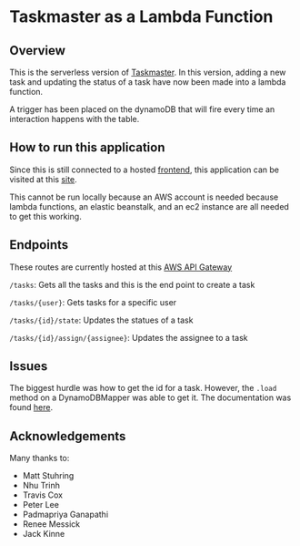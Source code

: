 # Taskmaster as a Lambda Function

## Overview
This is the serverless version of [Taskmaster](https://github.com/hotandfresh/taskmaster).  In this version, adding a new task and updating the status of a task have now been made into a lambda function.

A trigger has been placed on the dynamoDB that will fire every time an interaction happens with the table.

## How to run this application
Since this is still connected to a hosted [frontend](https://github.com/hotandfresh/taskmaster-frontend), this application can be visited at this [site](http://alltasks.s3-website-us-west-2.amazonaws.com).

This cannot be run locally because an AWS account is needed because lambda functions, an elastic beanstalk, and an ec2 instance are all needed to get this working.

## Endpoints
These routes are currently hosted at this [AWS API Gateway](https://yajkljymp9.execute-api.us-west-2.amazonaws.com/prod/tasks/)

```/tasks```: Gets all the tasks and this is the end point to create a task

```/tasks/{user}```: Gets tasks for a specific user

```/tasks/{id}/state```: Updates the statues of a task

```/tasks/{id}/assign/{assignee}```: Updates the assignee to a task

## Issues
The biggest hurdle was how to get the id for a task. However, the ```.load``` method on a DynamoDBMapper was able to get it.  The documentation was found [here](https://docs.aws.amazon.com/amazondynamodb/latest/developerguide/DynamoDBMapper.Methods.html#DynamoDBMapper.Methods.load).


## Acknowledgements

Many thanks to:  

- Matt Stuhring
- Nhu Trinh
- Travis Cox
- Peter Lee
- Padmapriya Ganapathi
- Renee Messick
- Jack Kinne